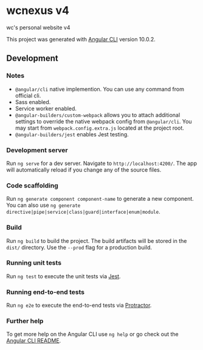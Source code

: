 # wcnexus v4
wc's personal website v4

This project was generated with [Angular CLI](https://github.com/angular/angular-cli) version 10.0.2.

## Development

### Notes
- `@angular/cli` native implemention. You can use any command from official cli.
- Sass enabled.
- Service worker enabled.
- `@angular-builders/custom-webpack` allows you to attach additional settings to override the native webpack config from `@angular/cli`. You may start from `webpack.config.extra.js` located at the project root.
- `@angular-builders/jest` enables Jest testing.

### Development server

Run `ng serve` for a dev server. Navigate to `http://localhost:4200/`. The app will automatically reload if you change any of the source files.

### Code scaffolding

Run `ng generate component component-name` to generate a new component. You can also use `ng generate directive|pipe|service|class|guard|interface|enum|module`.

### Build

Run `ng build` to build the project. The build artifacts will be stored in the `dist/` directory. Use the `--prod` flag for a production build.

### Running unit tests

Run `ng test` to execute the unit tests via [Jest](https://jestjs.io/).

### Running end-to-end tests

Run `ng e2e` to execute the end-to-end tests via [Protractor](http://www.protractortest.org/).

### Further help

To get more help on the Angular CLI use `ng help` or go check out the [Angular CLI README](https://github.com/angular/angular-cli/blob/master/README.md).